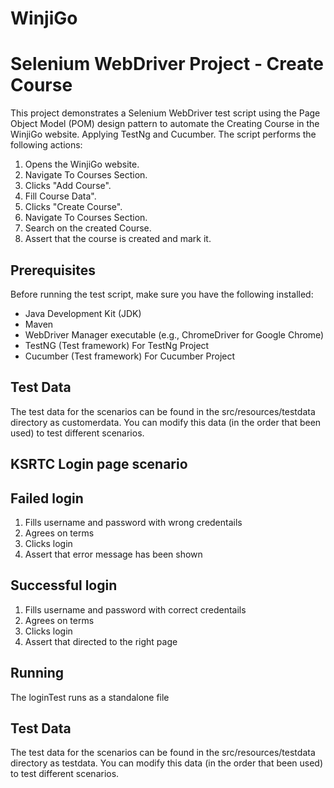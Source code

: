# WinjiGo
# Selenium WebDriver Project - Create Course

This project demonstrates a Selenium WebDriver test script using the Page Object Model (POM) design pattern to automate the Creating Course in the WinjiGo website. Applying TestNg and Cucumber.
The script performs the following actions:

1. Opens the WinjiGo website.
2. Navigate To Courses Section.
3. Clicks "Add Course".
4. Fill Course Data".
5. Clicks "Create Course".
6. Navigate To Courses Section.
7. Search on the created Course.
8. Assert that the course is created and mark it.

## Prerequisites

Before running the test script, make sure you have the following installed:

- Java Development Kit (JDK)
- Maven
- WebDriver Manager executable (e.g., ChromeDriver for Google Chrome)
- TestNG (Test framework) For TestNg Project
- Cucumber (Test framework) For Cucumber Project
  
## Test Data
The test data for the scenarios can be found in the src/resources/testdata directory as customerdata. You can modify this data (in the order that been used) to test different scenarios.

## KSRTC Login page scenario 
## Failed login 
1. Fills username and password with wrong credentails 
2. Agrees on terms
3. Clicks login
4. Assert that error message has been shown
    
## Successful login
1. Fills username and password with correct credentails 
2. Agrees on terms
3. Clicks login
4. Assert that directed to the right page

## Running 
The loginTest runs as a standalone file

## Test Data
The test data for the scenarios can be found in the src/resources/testdata directory as testdata. You can modify this data (in the order that been used) to test different scenarios.

   
